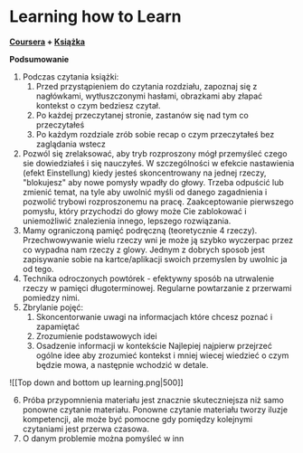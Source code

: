 # Learning how to Learn
**[Coursera](https://www.coursera.org/learn/learning-how-to-learn) + [Książka](https://lubimyczytac.pl/ksiazka/290082/glowa-do-liczb)**

**Podsumowanie**
1. Podczas czytania książki:
	1. Przed przystąpieniem do czytania rozdziału, zapoznaj się z nagłówkami, wytłuszczonymi hasłami, obrazkami aby złapać kontekst o czym bedziesz czytał.
	2. Po każdej przeczytanej stronie, zastanów się nad tym co przeczytałeś
	3. Po każdym rozdziale zrób sobie recap o czym przeczytałeś bez zaglądania wstecz
2. Pozwól się zrelaksować, aby tryb rozproszony mógł przemyśleć czego sie dowiedziałeś i się nauczyłeś. W szczególności w efekcie nastawienia (efekt Einstellung) kiedy jesteś skoncentrowany na jednej rzeczy, "blokujesz" aby nowe pomysły wpadły do głowy. Trzeba odpuścić lub zmienić temat, na tyle aby uwolnić myśli od danego zagadnienia i pozwolić trybowi rozproszonemu na pracę. Zaakceptowanie pierwszego pomysłu, który przychodzi do głowy może Cie zablokować i uniemożliwić znalezienia innego, lepszego rozwiązania.
3. Mamy ograniczoną pamięć podręczną (teoretycznie 4 rzeczy). Przechwowywanie wielu rzeczy wni je może ją szybko wyczerpac przez co wypadna nam rzeczy z glowy. Jednym z dobrych sposob jest zapisywanie sobie na kartce/aplikacji swoich przemyslen by uwolnic ja od tego.
4. Technika odroczonych powtórek - efektywny sposób na utrwalenie rzeczy w pamięci długoterminowej. Regularne powtarzanie z przerwami pomiedzy nimi.
5. Zbrylanie pojęć:
	1. Skoncentorwanie uwagi na informacjach które chcesz poznać i zapamiętać
	2. Zrozumienie podstawowych idei
	3. Osadzenie informacji w kontekście
	   Najlepiej najpierw przejrzeć ogólne idee aby zrozumieć kontekst i mniej wiecej wiedzieć o czym będzie mowa, a następnie wchodzić w detale.

![[Top down and bottom up learning.png|500]]

6. Próba przypomnienia materiału jest znacznie skuteczniejsza niż samo ponowne czytanie materiału. Ponowne czytanie materiału tworzy iluzje kompetencji, ale może być pomocne gdy pomiędzy kolejnymi czytaniami jest przerwa czasowa. 
7. O danym problemie można pomyśleć w inn